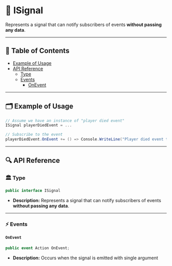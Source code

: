# 🧩 ISignal

Represents a signal that can notify subscribers of events <b>without passing any data</b>.

---

## 📑 Table of Contents

- [Example of Usage](#-example-of-usage)
- [API Reference](#-api-reference)
    - [Type](#-type)
    - [Events](#-events)
        - [OnEvent](#onevent)

---

## 🗂 Example of Usage

```csharp
// Assume we have an instance of "player died event"
ISignal playerDiedEvent = ...

// Subscribe to the event
playerDiedEvent.OnEvent += () => Console.WriteLine("Player died event triggered.");
```

---

## 🔍 API Reference

### 🏛️ Type <div id="-type"></div>

```csharp
public interface ISignal
```

- **Description:** Represents a signal that can notify subscribers of events <b>without passing any data</b>.

---

### ⚡ Events

#### `OnEvent`

```csharp
public event Action OnEvent;
```

- **Description:** Occurs when the signal is emitted with single argument
